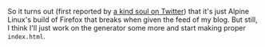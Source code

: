 So it turns out (first reported by [a kind soul on Twitter](https://twitter.com/passcod)) that it's just Alpine Linux's build of Firefox that breaks when given the feed of my blog. But still, I think I'll just work on the generator some more and start making proper `index.html`.
